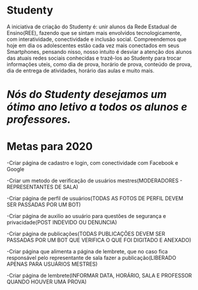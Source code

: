 # Studenty

A iniciativa de criação do Studenty é: unir alunos da Rede Estadual de Ensino(REE), fazendo que se sintam mais envolvidos tecnologicamente, com interatividade, conectividade e inclusão social. Compreendemos que hoje em dia os adolescentes estão cada vez mais conectados em seus Smartphones, pensando nisso, nosso intuito é desviar a atenção dos alunos das atuais redes sociais conhecidas e trazê-los ao Studenty para trocar informações uteis, como dia de prova, horário de prova, conteúdo de prova, dia de entrega de atividades, horário das aulas e muito mais. 

# *Nós do Studenty desejamos um ótimo ano letivo a todos os alunos e professores.*  


# Metas para 2020 

-Criar página de cadastro e login, com conectividade com Facebook e Google

-Criar um metodo de verificação de usuários mestres(MODERADORES - REPRESENTANTES DE SALA)

-Criar página de perfil de usuários(TODAS AS FOTOS DE PERFIL DEVEM SER PASSADAS POR UM BOT)

-Criar página de auxilio ao usuário para questões de segurança e privacidade(POST INDEVIDO OU DENUNCIA)

-Criar página de publicações(TODAS PUBLICAÇÕES DEVEM SER PASSADAS POR UM BOT QUE VERIFICA O QUE FOI DIGITADO E ANEXADO)

-Criar página que alimenta a página de lembrete, que no caso fica responsável pelo representante de sala fazer a publicação(LIBERADO APENAS PARA USUÁRIOS MESTRES)

-Criar página de lembrete(INFORMAR DATA, HORÁRIO, SALA E PROFESSOR QUANDO HOUVER UMA PROVA)
